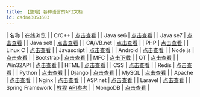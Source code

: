 ```yaml
---
title: 【整理】各种语言的API文档
id: csdn43053503
---
```


| 名称 | 在线浏览 |
| C/C++ | [点击查看](http://www.cplusplus.com/reference/) |
| Java se6 | [点击查看](http://docs.oracle.com/javase/6/docs/api/) |
| Java se7 | [点击查看](http://docs.oracle.com/javase/7/docs/api/) |
| Java se8 | [点击查看](http://docs.oracle.com/javase/8/docs/api/) |
| C#/VB.net | [点击查看](http://msdn.microsoft.com/zh-cn/library/gg145045%28v=vs.110%29.aspx) |
| PHP | [点击查看](http://php.net/manual/zh/funcref.php) |
| Linux C | [点击查看](http://net.pku.edu.cn/~yhf/linux_c/) |
| Javascript | [点击查看](https://developer.mozilla.org/en-US/docs/Web/JavaScript/Reference) |
| Android | [点击查看](http://developers.androidcn.com/) |
| Node.js | [点击查看](http://nodejs.org/documentation/api/) |
| Bootstrap | [点击查看](http://v3.bootcss.com/) |
| MFC | [点击下载](http://download.csdn.net/detail/wizardforcel/8075723) |
| QT | [点击查看](http://www.kuqin.com/qtdocument/) |
| Win32API | [点击查看](http://msdn.microsoft.com/en-us/library/ff818516.aspx) |
| HTML | [点击查看](https://developer.mozilla.org/en-US/docs/Web/HTML/Element) |
| CSS | [点击查看](https://developer.mozilla.org/en-US/docs/Web/CSS/Reference) |
| Redis | [点击查看](http://redisdoc.com) |
| Python | [点击查看](https://docs.python.org) |
| Django | [点击查看](https://docs.djangoproject.com) |
| MySQL | [点击查看](http://doc.mysql.cn/mysql5/refman-5.1-zh.html-chapter/) |
| Apache | [点击查看](http://httpd.apache.org/docs/2.4/) |
| Nginx | [点击查看](http://nginx.org/en/docs/) |
| ASP.net | [点击查看](http://www.asp.net/) |
| Laravel | [点击查看](http://v4.golaravel.com/docs/4.2) |
| Spring Framework | [教程](http://docs.spring.io/spring/docs/current/spring-framework-reference/htmlsingle/) [API参考](http://docs.spring.io/spring/docs/current/javadoc-api/) |
| MongoDB | [点击查看](http://docs.mongodb.org/manual/) |